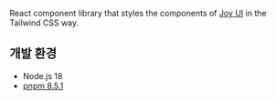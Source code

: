 React component library that styles the components of [Joy UI](https://mui.com/joy-ui/getting-started/) in the Tailwind CSS way.

## 개발 환경

- Node.js 18
- [pnpm 8.5.1](https://pnpm.io/)
